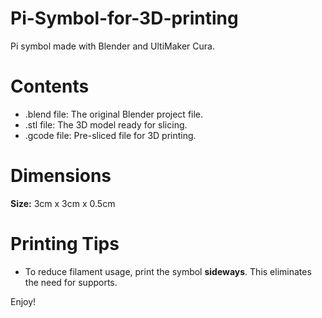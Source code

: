 # Pi-Symbol-for-3D-printing
Pi symbol made with Blender and UltiMaker Cura.

# Contents
- .blend file: The original Blender project file.
- .stl file: The 3D model ready for slicing.
- .gcode file: Pre-sliced file for 3D printing.

# Dimensions
**Size:** 3cm x 3cm x 0.5cm

# Printing Tips
- To reduce filament usage, print the symbol **sideways**. This eliminates the need for supports.

Enjoy!